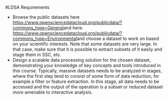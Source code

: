 #LDSA Requirements
- Browse the public datasets here https://www.opensciencedatacloud.org/publicdata/?commons_type=General​ and here: https://www.opensciencedatacloud.org/publicdata/?commons_type=Environmental​ and choose a dataset to work on based on your scientific interests. Note that some datasets are very large. In that case, make sure that it is possible to extract subsets of it easily and stage them in SSC, etc.
- Design a scalable data processing solution for the chosen dataset, demonstrating your knowledge of key concepts and tools introduced in this course. Typically, massive datasets needs to be analyzed in stages, where the first step tend to consist of some form of data reduction, for example a filter or feature extraction. In this stage, all data needs to be accessed and the output of the operation is a subset or reduced dataset more amenable to interactive analysis.
